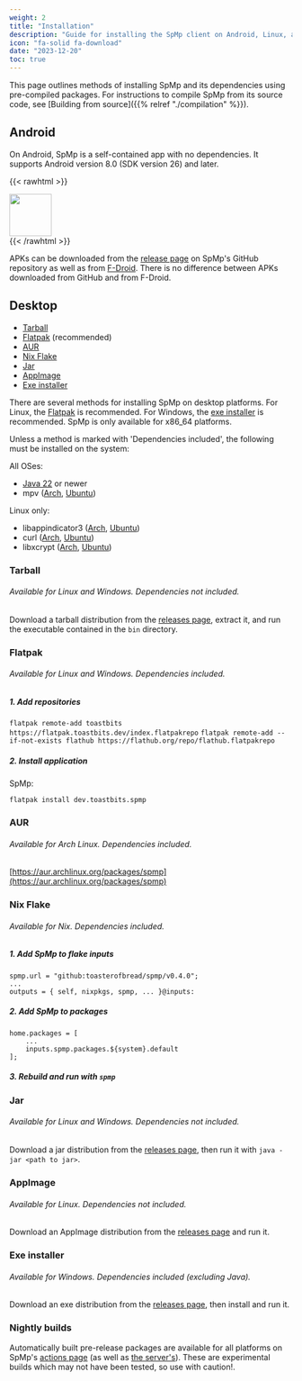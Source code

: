 ```yaml
---
weight: 2
title: "Installation"
description: "Guide for installing the SpMp client on Android, Linux, and Windows"
icon: "fa-solid fa-download"
date: "2023-12-20"
toc: true
---
```


This page outlines methods of installing SpMp and its dependencies using pre-compiled packages. For instructions to compile SpMp from its source code, see [Building from source]({{% relref "./compilation" %}}).

## Android

On Android, SpMp is a self-contained app with no dependencies. It supports Android version 8.0 (SDK version 26) and later.

{{< rawhtml >}}
<div>
<a href="https://f-droid.org/en/packages/com.toasterofbread.spmp/">
<img src="https://fdroid.gitlab.io/artwork/badge/get-it-on.png" style="height: 75px">
</a>
</div>
{{< /rawhtml >}}

APKs can be downloaded from the [release page](https://github.com/toasterofbread/spmp/releases) on SpMp's GitHub repository as well as from [F-Droid](https://f-droid.org/en/packages/com.toasterofbread.spmp/). There is no difference between APKs downloaded from GitHub and from F-Droid.

## Desktop

- [Tarball](#tarball)
- [Flatpak](#flatpak) (recommended)
- [AUR](#aur)
- [Nix Flake](#nix-flake)
- [Jar](#jar)
- [AppImage](#appimage)
- [Exe installer](#exe-installer)

There are several methods for installing SpMp on desktop platforms. For Linux, the [Flatpak](#flatpak) is recommended. For Windows, the [exe installer](#exe-installer) is recommended. SpMp is only available for x86_64 platforms.

Unless a method is marked with 'Dependencies included', the following must be installed on the system:

All OSes:
- [Java 22](https://www.oracle.com/java/technologies/downloads/#java22) or newer
- mpv ([Arch](https://archlinux.org/packages/extra/x86_64/mpv/), [Ubuntu](https://packages.ubuntu.com/libmpv-dev))

Linux only:
- libappindicator3 ([Arch](https://archlinux.org/packages/extra/x86_64/libappindicator-gtk3/files/), [Ubuntu](https://packages.ubuntu.com/libappindicator3-1))
- curl ([Arch](https://archlinux.org/packages/core/x86_64/curl/), [Ubuntu](https://packages.ubuntu.com/curl))
- libxcrypt ([Arch](https://archlinux.org/packages/core/x86_64/libxcrypt-compat/), [Ubuntu](https://packages.ubuntu.com/search?keywords=libcrypt-dev))

### Tarball
###### Available for Linux and Windows. Dependencies not included.

Download a tarball distribution from the [releases page](https://github.com/toasterofbread/spmp/releases), extract it, and run the executable contained in the `bin` directory.

### Flatpak
###### Available for Linux and Windows. Dependencies included.

##### 1. Add repositories

`flatpak remote-add toastbits https://flatpak.toastbits.dev/index.flatpakrepo`
`flatpak remote-add --if-not-exists flathub https://flathub.org/repo/flathub.flatpakrepo`

##### 2. Install application

SpMp:

`flatpak install dev.toastbits.spmp`

### AUR
###### Available for Arch Linux. Dependencies included.

[https://aur.archlinux.org/packages/spmp](https://aur.archlinux.org/packages/spmp)

### Nix Flake
###### Available for Nix. Dependencies included.

##### 1. Add SpMp to flake inputs

```
spmp.url = "github:toasterofbread/spmp/v0.4.0";
...
outputs = { self, nixpkgs, spmp, ... }@inputs:
```

##### 2. Add SpMp to packages

```
home.packages = [
    ...
    inputs.spmp.packages.${system}.default
];
```

##### 3. Rebuild and run with `spmp`

### Jar
###### Available for Linux and Windows. Dependencies not included.

Download a jar distribution from the [releases page](https://github.com/toasterofbread/spmp/releases), then run it with `java -jar <path to jar>`.

### AppImage
###### Available for Linux. Dependencies not included.

Download an AppImage distribution from the [releases page](https://github.com/toasterofbread/spmp/releases) and run it.

### Exe installer
###### Available for Windows. Dependencies included (excluding Java).

Download an exe distribution from the [releases page](https://github.com/toasterofbread/spmp/releases), then install and run it.

### Nightly builds

Automatically built pre-release packages are available for all platforms on SpMp's [actions page](https://github.com/toasterofbread/spmp/actions) (as well as [the server's](https://github.com/toasterofbread/spmp-server/actions)). These are experimental builds which may not have been tested, so use with caution!.
